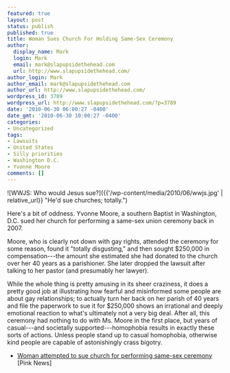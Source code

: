 ```yaml
---
featured: true
layout: post
status: publish
published: true
title: Woman Sues Church For Holding Same-Sex Ceremony
author:
  display_name: Mark
  login: Mark
  email: mark@slapupsidethehead.com
  url: http://www.slapupsidethehead.com/
author_login: Mark
author_email: mark@slapupsidethehead.com
author_url: http://www.slapupsidethehead.com/
wordpress_id: 3789
wordpress_url: http://www.slapupsidethehead.com/?p=3789
date: '2010-06-30 06:00:27 -0400'
date_gmt: '2010-06-30 10:00:27 -0400'
categories:
- Uncategorized
tags:
- Lawsuits
- United States
- Silly priorities
- Washington D.C.
- Yvonne Moore
comments: []
---
```

![WWJS: Who would Jesus sue?]({{'/wp-content/media/2010/06/wwjs.jpg' | relative_url}} "He'd sue churches; totally.")

Here's a bit of oddness. Yvonne Moore, a southern Baptist in Washington, D.C. sued her church for performing a same-sex union ceremony back in 2007.

Moore, who is clearly not down with gay rights, attended the ceremony for some reason, found it "totally disgusting," and then sought $250,000 in compensation---the amount she estimated she had donated to the church over her 40 years as a parishioner. She later dropped the lawsuit after talking to her pastor (and presumably her lawyer).

While the whole thing is pretty amusing in its sheer craziness, it does a pretty good job at illustrating how fearful and misinformed some people are about gay relationships; to actually turn her back on her parish of 40 years and file the paperwork to sue it for $250,000 shows an irrational and deeply emotional reaction to what's ultimately not a very big deal. After all, this ceremony had nothing to do with Ms. Moore in the first place, but years of casual---and societally supported---homophobia results in exactly these sorts of actions. Unless people stand up to casual homophobia, otherwise kind people are capable of astonishingly crass bigotry.

- [Woman attempted to sue church for performing same-sex ceremony](http://www.pinknews.co.uk/2010/06/24/woman-attempted-to-sue-church-for-performing-same-sex-ceremony./) [Pink News]
